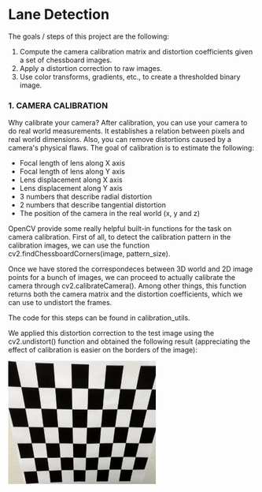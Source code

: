 # Lane Detection

The goals / steps of this project are the following:

1. Compute the camera calibration matrix and distortion coefficients given a set of chessboard images.
2. Apply a distortion correction to raw images.
3. Use color transforms, gradients, etc., to create a thresholded binary image.

### 1. CAMERA CALIBRATION 

Why calibrate your camera?
After calibration, you can use your camera to do real world measurements. It establishes a relation between pixels and real world dimensions. Also, you can remove distortions caused by a camera's physical flaws. The goal of calibration is to estimate the following:

* Focal length of lens along X axis
* Focal length of lens along Y axis
* Lens displacement along X axis
* Lens displacement along Y axis
* 3 numbers that describe radial distortion
* 2 numbers that describe tangential distortion
* The position of the camera in the real world (x, y and z)

OpenCV provide some really helpful built-in functions for the task on camera calibration. First of all, to detect the calibration pattern in the calibration images, we can use the function cv2.findChessboardCorners(image, pattern_size).

Once we have stored the correspondeces between 3D world and 2D image points for a bunch of images, we can proceed to actually calibrate the camera through cv2.calibrateCamera(). Among other things, this function returns both the camera matrix and the distortion coefficients, which we can use to undistort the frames.

The code for this steps can be found in calibration_utils.

We applied this distortion correction to the test image using the cv2.undistort() function and obtained the following result (appreciating the effect of calibration is easier on the borders of the image):

<img src="https://github.com/harrykarwasra/autonomous-vehicle/blob/master/images/calibration_after.jpg" width="300" height="250" description = "Chessboard image after calibration" />
